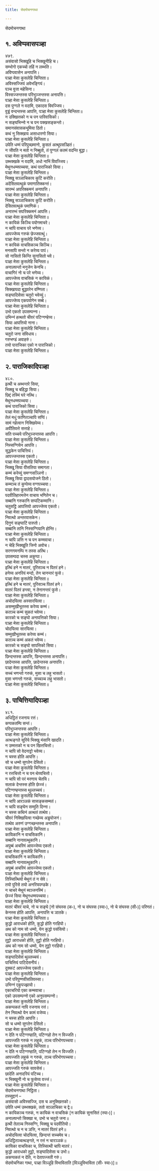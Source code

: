 ```yaml
---
title: सेदमोचनगाथा

---
```

सेदमोचनगाथा  


## १. अविप्पवासपञ्हा

४७९.  
असंवासो भिक्खूहि च भिक्खुनीहि च।  
सम्भोगो एकच्‍चो तहिं न लब्भति।  
अविप्पवासेन अनापत्ति।  
पञ्हा मेसा कुसलेहि चिन्तिता॥  
अविस्सज्‍जियं अवेभङ्गियं।  
पञ्‍च वुत्ता महेसिना।  
विस्सज्‍जन्तस्स परिभुञ्‍जन्तस्स अनापत्ति।  
पञ्हा मेसा कुसलेहि चिन्तिता॥  
दस पुग्गले न वदामि, एकादस विवज्‍जिय।  
वुड्ढं वन्दन्तस्स आपत्ति, पञ्हा मेसा कुसलेहि चिन्तिता॥  
न उक्खित्तको न च पन पारिवासिको।  
न सङ्घभिन्‍नो न च पन पक्खसङ्कन्तो।  
समानसंवासकभूमिया ठितो।  
कथं नु सिक्खाय असाधारणो सिया।  
पञ्हा मेसा कुसलेहि चिन्तिता॥  
उपेति धम्मं परिपुच्छमानो, कुसलं अत्थूपसञ्हितं।  
न जीवति न मतो न निब्बुतो, तं पुग्गलं कतमं वदन्ति बुद्धा।  
पञ्हा मेसा कुसलेहि चिन्तिता॥  
उब्भक्खके न वदामि, अधो नाभिं विवज्‍जिय।  
मेथुनधम्मपच्‍चया, कथं पाराजिको सिया।  
पञ्हा मेसा कुसलेहि चिन्तिता॥  
भिक्खु सञ्‍ञाचिकाय कुटिं करोति।  
अदेसितवत्थुकं पमाणातिक्‍कन्तं।  
सारम्भं अपरिक्‍कमनं अनापत्ति।  
पञ्हा मेसा कुसलेहि चिन्तिता॥  
भिक्खु सञ्‍ञाचिकाय कुटिं करोति।  
देसितवत्थुकं पमाणिकं।  
अनारम्भं सपरिक्‍कमनं आपत्ति।  
पञ्हा मेसा कुसलेहि चिन्तिता॥  
न कायिकं किञ्‍चि पयोगमाचरे।  
न चापि वाचाय परे भणेय्य।  
आपज्‍जेय्य गरुकं छेज्‍जवत्थुं।  
पञ्हा मेसा कुसलेहि चिन्तिता॥  
न कायिकं वाचसिकञ्‍च किञ्‍चि।  
मनसापि सन्तो न करेय्य पापं।  
सो नासितो किन्ति सुनासितो भवे।  
पञ्हा मेसा कुसलेहि चिन्तिता॥  
अनालपन्तो मनुजेन केनचि।  
वाचागिरं नो च परे भणेय्य।  
आपज्‍जेय्य वाचसिकं न कायिकं।  
पञ्हा मेसा कुसलेहि चिन्तिता॥  
सिक्खापदा बुद्धवरेन वण्णिता।  
सङ्घादिसेसा चतुरो भवेय्युं।  
आपज्‍जेय्य एकपयोगेन सब्बे।  
पञ्हा मेसा कुसलेहि चिन्तिता॥  
उभो एकतो उपसम्पन्‍ना।  
उभिन्‍नं हत्थतो चीवरं पटिग्गण्हेय्य।  
सिया आपत्तियो नाना।  
पञ्हा मेसा कुसलेहि चिन्तिता॥  
चतुरो जना संविधाय।  
गरुभण्डं अवाहरुं।  
तयो पाराजिका एको न पाराजिको।  
पञ्हा मेसा कुसलेहि चिन्तिता॥  


## २. पाराजिकादिपञ्हा

४८०.  
इत्थी च अब्भन्तरे सिया,  
भिक्खु च बहिद्धा सिया।  
छिद्दं तस्मिं घरे नत्थि।  
मेथुनधम्मपच्‍चया।  
कथं पाराजिको सिया।  
पञ्हा मेसा कुसलेहि चिन्तिता॥  
तेलं मधुं फाणितञ्‍चापि सप्पिं।  
सामं गहेत्वान निक्खिपेय्य।  
अवीतिवत्ते सत्ताहे।  
सति पच्‍चये परिभुञ्‍जन्तस्स आपत्ति।  
पञ्हा मेसा कुसलेहि चिन्तिता॥  
निस्सग्गियेन आपत्ति।  
सुद्धकेन पाचित्तियं।  
आपज्‍जन्तस्स एकतो।  
पञ्हा मेसा कुसलेहि चिन्तिता॥  
भिक्खू सिया वीसतिया समागता।  
कम्मं करेय्युं समग्गसञ्‍ञिनो।  
भिक्खु सिया द्वादसयोजने ठितो।  
कम्मञ्‍च तं कुप्पेय्य वग्गपच्‍चया।  
पञ्हा मेसा कुसलेहि चिन्तिता॥  
पदवीतिहारमत्तेन वाचाय भणितेन च।  
सब्बानि गरुकानि सप्पटिकम्मानि।  
चतुसट्ठि आपत्तियो आपज्‍जेय्य एकतो।  
पञ्हा मेसा कुसलेहि चिन्तिता॥  
निवत्थो अन्तरवासकेन।  
दिगुणं सङ्घाटिं पारुतो।  
सब्बानि तानि निस्सग्गियानि होन्ति।  
पञ्हा मेसा कुसलेहि चिन्तिता॥  
न चापि ञत्ति न च पन कम्मवाचा।  
न चेहि भिक्खूति जिनो अवोच।  
सरणगमनम्पि न तस्स अत्थि।  
उपसम्पदा चस्स अकुप्पा।  
पञ्हा मेसा कुसलेहि चिन्तिता॥  
इत्थिं हने न मातरं, पुरिसञ्‍च न पितरं हने।  
हनेय्य अनरियं मन्दो, तेन चानन्तरं फुसे।  
पञ्हा मेसा कुसलेहि चिन्तिता॥  
इत्थिं हने च मातरं, पुरिसञ्‍च पितरं हने।  
मातरं पितरं हन्त्वा, न तेनानन्तरं फुसे।  
पञ्हा मेसा कुसलेहि चिन्तिता॥  
अचोदयित्वा अस्सारयित्वा।  
असम्मुखीभूतस्स करेय्य कम्मं।  
कतञ्‍च कम्मं सुकतं भवेय्य।  
कारको च सङ्घो अनापत्तिको सिया।  
पञ्हा मेसा कुसलेहि चिन्तिता॥  
चोदयित्वा सारयित्वा।  
सम्मुखीभूतस्स करेय्य कम्मं।  
कतञ्‍च कम्मं अकतं भवेय्य।  
कारको च सङ्घो सापत्तिको सिया।  
पञ्हा मेसा कुसलेहि चिन्तिता॥  
छिन्दन्तस्स आपत्ति, छिन्दन्तस्स अनापत्ति।  
छादेन्तस्स आपत्ति, छादेन्तस्स अनापत्ति।  
पञ्हा मेसा कुसलेहि चिन्तिता॥  
सच्‍चं भणन्तो गरुकं, मुसा च लहु भासतो।  
मुसा भणन्तो गरुकं, सच्‍चञ्‍च लहु भासतो।  
पञ्हा मेसा कुसलेहि चिन्तिता॥  


## ३. पाचित्तियादिपञ्हा

४८१.  
अधिट्ठितं रजनाय रत्तं।  
कप्पकतम्पि सन्तं।  
परिभुञ्‍जन्तस्स आपत्ति।  
पञ्हा मेसा कुसलेहि चिन्तिता॥  
अत्थङ्गते सूरिये भिक्खु मंसानि खादति।  
न उम्मत्तको न च पन खित्तचित्तो।  
न चापि सो वेदनाट्टो भवेय्य।  
न चस्स होति आपत्ति।  
सो च धम्मो सुगतेन देसितो।  
पञ्हा मेसा कुसलेहि चिन्तिता॥  
न रत्तचित्तो न च पन थेय्यचित्तो।  
न चापि सो परं मरणाय चेतयि।  
सलाकं देन्तस्स होति छेज्‍जं।  
पटिग्गण्हन्तस्स थुल्‍लच्‍चयं।  
पञ्हा मेसा कुसलेहि चिन्तिता॥  
न चापि आरञ्‍ञकं सासङ्कसम्मतं।  
न चापि सङ्घेन सम्मुति दिन्‍ना।  
न चस्स कथिनं अत्थतं तत्थेव।  
चीवरं निक्खिपित्वा गच्छेय्य अड्ढयोजनं।  
तत्थेव अरुणं उग्गच्छन्तस्स अनापत्ति।  
पञ्हा मेसा कुसलेहि चिन्तिता॥  
कायिकानि न वाचसिकानि।  
सब्बानि नानावत्थुकानि।  
अपुब्बं अचरिमं आपज्‍जेय्य एकतो।  
पञ्हा मेसा कुसलेहि चिन्तिता॥  
वाचसिकानि न कायिकानि।  
सब्बानि नानावत्थुकानि।  
अपुब्बं अचरिमं आपज्‍जेय्य एकतो।  
पञ्हा मेसा कुसलेहि चिन्तिता॥  
तिस्सित्थियो मेथुनं तं न सेवे।  
तयो पुरिसे तयो अनरियपण्डके।  
न चाचरे मेथुनं ब्यञ्‍जनस्मिं।  
छेज्‍जं सिया मेथुनधम्मपच्‍चया।  
पञ्हा मेसा कुसलेहि चिन्तिता॥  
मातरं चीवरं याचे, नो च सङ्घे [नो संघस्स (क॰), नो च संघस्स (स्या॰), नो चे संघस्स (सी॰)] परिणतं।  
केनस्स होति आपत्ति, अनापत्ति च ञातके।  
पञ्हा मेसा कुसलेहि चिन्तिता॥  
कुद्धो आराधको होति, कुद्धो होति गरहियो।  
अथ को नाम सो धम्मो, येन कुद्धो पसंसियो।  
पञ्हा मेसा कुसलेहि चिन्तिता॥  
तुट्ठो आराधको होति, तुट्ठो होति गरहियो।  
अथ को नाम सो धम्मो, येन तुट्ठो गरहियो।  
पञ्हा मेसा कुसलेहि चिन्तिता॥  
सङ्घादिसेसं थुल्‍लच्‍चयं।  
पाचित्तियं पाटिदेसनीयं।  
दुक्‍कटं आपज्‍जेय्य एकतो।  
पञ्हा मेसा कुसलेहि चिन्तिता॥  
उभो परिपुण्णवीसतिवस्सा।  
उभिन्‍नं एकुपज्झायो।  
एकाचरियो एका कम्मवाचा।  
एको उपसम्पन्‍नो एको अनुपसम्पन्‍नो।  
पञ्हा मेसा कुसलेहि चिन्तिता॥  
अकप्पकतं नापि रजनाय रत्तं।  
तेन निवत्थो येन कामं वजेय्य।  
न चस्स होति आपत्ति।  
सो च धम्मो सुगतेन देसितो।  
पञ्हा मेसा कुसलेहि चिन्तिता॥  
न देति न पटिग्गण्हाति, पटिग्गहो तेन न विज्‍जति।  
आपज्‍जति गरुकं न लहुकं, तञ्‍च परिभोगपच्‍चया।  
पञ्हा मेसा कुसलेहि चिन्तिता॥  
न देति न पटिग्गण्हाति, पटिग्गहो तेन न विज्‍जति।  
आपज्‍जति लहुकं न गरुकं, तञ्‍च परिभोगपच्‍चया।  
पञ्हा मेसा कुसलेहि चिन्तिता॥  
आपज्‍जति गरुकं सावसेसं।  
छादेति अनादरियं पटिच्‍च।  
न भिक्खुनी नो च फुसेय्य वज्‍जं।  
पञ्हा मेसा कुसलेहि चिन्तिता॥  
सेदमोचनगाथा निट्ठिता।  
तस्सुद्दानं –  
असंवासो अविस्सज्‍जि, दस च अनुक्खित्तको।  
उपेति धम्मं उब्भक्खकं, ततो सञ्‍ञाचिका च द्वे॥  
न कायिकञ्‍च गरुकं, न कायिकं न वाचसिकं [न कायिकं सुनासितं (स्या॰)]।  
अनालपन्तो सिक्खा च, उभो च चतुरो जना॥  
इत्थी तेलञ्‍च निस्सग्गि, भिक्खु च पदवीतियो।  
निवत्थो च न च ञत्ति, न मातरं पितरं हने॥  
अचोदयित्वा चोदयित्वा, छिन्दन्तं सच्‍चमेव च।  
अधिट्ठितञ्‍चत्थङ्गते, न रत्तं न चारञ्‍ञकं॥  
कायिका वाचसिका च, तिस्सित्थी चापि मातरं।  
कुद्धो आराधको तुट्ठो, सङ्घादिसेसा च उभो॥  
अकप्पकतं न देति, न देतापज्‍जती गरुं।  
सेदमोचनिका गाथा, पञ्हा विञ्‍ञूहि विभाविताति [विञ्‍ञूविभाविता (सी॰ स्या॰)]॥  